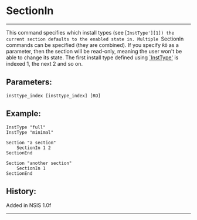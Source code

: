 # SectionIn

---

This command specifies which install types (see [`InstType'][1]) the current section defaults to the enabled state in. Multiple `SectionIn commands can be specified (they are combined). If you specify `RO` as a parameter, then the section will be read-only, meaning the user won't be able to change its state. The first install type defined using [`InstType'][1] is indexed 1, the next 2 and so on.

## Parameters:

    insttype_index [insttype_index] [RO]

## Example:

	InstType "full"
	InstType "minimal"
	 
	Section "a section"
		SectionIn 1 2
	SectionEnd
	 
	Section "another section"
		SectionIn 1
	SectionEnd

## History:

Added in NSIS 1.0f

---

[1]: InstType.md